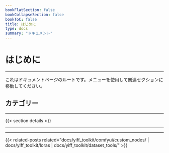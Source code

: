 ```yaml
---
bookFlatSection: false
bookCollapseSection: false
bookToC: false
title: はじめに
type: docs
summary: "ドキュメント"
---
```


<!-- markdownlint-disable MD025 -->

# はじめに

---

これはドキュメントページのルートです。メニューを使用して関連セクションに移動してください。

## カテゴリー

---

{{< section details >}}

---

---

{{< related-posts related="docs/yiff_toolkit/comfyui/custom_nodes/ | docs/yiff_toolkit/loras | docs/yiff_toolkit/dataset_tools/" >}}
